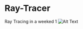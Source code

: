 # Ray-Tracer
Ray Tracing in a weeked
1
![Alt Text](https://github.com/Rekran/RayTracer/raw/master/teste(1).jpg)
